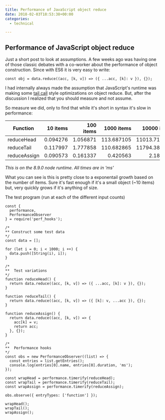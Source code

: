 ```yaml
---
title: Performance of JavaScript object reduce
date: 2018-02-03T18:53:38+00:00
categories:
  - technical

---
```



## Performance of JavaScript object reduce

Just a short post to look at assumptions. A few weeks ago was having one of those classic debates with a co-worker about the performance of object construction. Since with ES6 it is very easy to write:

```
const obj = data.reduce((acc, [k, v]) => ({ ...acc, [k]: v }), {});
```

I had internally always made the assumption that JavaScript's runtime was making some [tail call](https://en.wikipedia.org/wiki/Tail_call) style optimizations on object reduce. But, after the discussion I realized that you should measure and not assume.

So measure we did, only to find that while it's short in syntax it's slow in performance:


| Function | 10 items | 100 items | 1000 items | 10000 items |
|---|---:|---:|---:|---:|
| reduceHead | 0.094276 | 1.056871 | 113.687105 | 11013.714067 |
| reduceTail | 0.117997 | 1.777858  | 110.682865 | 11794.382281 |
| reduceAssign | 0.090573 | 0.161337 | 0.420563 | 2.184986 |

_This is on the 8.9.0 node runtime. All times are in 'ms'_

What you can see is this is pretty close to a exponentail growth based on the number of items. Sure it's fast enough if it's a small object (~10 items) but, very quickly grows if it's anything of size.

The test program (run at each of the different input counts)

```
const {
  performance,
  PerformanceObserver
} = require('perf_hooks');

/*
** Construct some test data
*/
const data = [];

for (let i = 0; i < 1000; i ++) {
  data.push([String(i), i]);
}

/*
**  Test variations
*/
function reduceHead() {
  return data.reduce((acc, [k, v]) => ({ ...acc, [k]: v }), {});
}

function reduceTail() {
  return data.reduce((acc, [k, v]) => ({ [k]: v, ...acc }), {});
}

function reduceAssign() {
  return data.reduce((acc, [k, v]) => {
    acc[k] = v;
    return acc;
  }, {});
}

/*
**  Performance hooks
*/
const obs = new PerformanceObserver((list) => {
  const entries = list.getEntries();
  console.log(entries[0].name, entries[0].duration, 'ms');
});

const wrapHead = performance.timerify(reduceHead);
const wrapTail = performance.timerify(reduceTail);
const wrapAssign = performance.timerify(reduceAssign);

obs.observe({ entryTypes: ['function'] });

wrapHead();
wrapTail();
wrapAssign();

```
